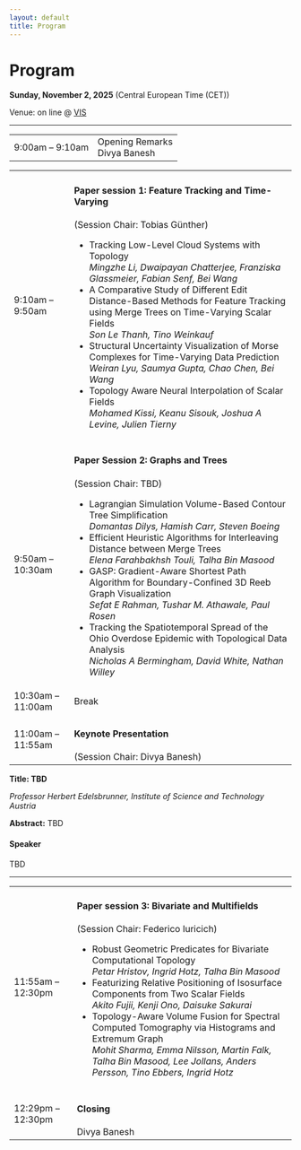 ```yaml
---
layout: default
title: Program
---
```


# Program

**Sunday, November 2, 2025**
(Central European Time (CET))

Venue: on line @ [VIS](https://ieeevis.org/year/2025/welcome)


---

<table class="program">
  <tr>
    <td>9:00am &ndash; 9:10am</td>
    <td>
      Opening Remarks<br/>
      Divya Banesh
    </td>
  </tr>
</table>

<table class="program">
  <tr>
    <td>9:10am &ndash; 9:50am</td>
    <td>
      <h4>Paper session 1: Feature Tracking and Time-Varying</h4>
      (Session Chair: Tobias Günther)
      <ul>
          <li>
           Tracking Low-Level Cloud Systems with Topology
           <br><i>Mingzhe Li, Dwaipayan Chatterjee, Franziska Glassmeier, Fabian Senf, Bei Wang</i>
           <br/>
        </li>
        <li>
           A Comparative Study of Different Edit Distance-Based Methods for Feature Tracking using Merge Trees on Time-Varying Scalar Fields
           <br><i>Son Le Thanh, Tino Weinkauf</i>
           <br/>
        </li>
        <li>
           Structural Uncertainty Visualization of Morse Complexes for Time-Varying Data Prediction
           <br><i>Weiran Lyu, Saumya Gupta, Chao Chen, Bei Wang</i>
           <br/>
        </li>
        <li>
           Topology Aware Neural Interpolation of Scalar Fields
           <br><i>Mohamed Kissi, Keanu Sisouk, Joshua A Levine, Julien Tierny</i>
           <br/>
        </li>
      </ul>
    </td>
  </tr>

 

  <tr>
    <td>9:50am &ndash; 10:30am</td>
    <td>
      <h4>Paper Session 2: Graphs and Trees</h4>
      (Session Chair: TBD)
      <ul>
        <li>
           Lagrangian Simulation Volume-Based Contour Tree Simplification
           <br><i>Domantas Dilys, Hamish Carr, Steven Boeing</i>
           <br/>
        </li>
        <li>
           Efficient Heuristic Algorithms for Interleaving Distance between Merge Trees
           <br><i>Elena Farahbakhsh Touli, Talha Bin Masood</i>
           <br/>
        </li>
        <li>
           GASP: Gradient-Aware Shortest Path Algorithm for Boundary-Confined 3D Reeb Graph Visualization
           <br><i>Sefat E Rahman, Tushar M. Athawale, Paul Rosen</i>
           <br/>
        </li>
        <li>
          Tracking the Spatiotemporal Spread of the Ohio Overdose Epidemic with Topological Data Analysis
           <br><i>Nicholas A Bermingham, David White, Nathan Willey</i>
           <br/>
        </li>
      </ul>
    </td>
  </tr>  
 <tr>
    <td>10:30am &ndash; 11:00am</td>
    <td>Break</td>
  </tr>

<tr>
    <td>11:00am &ndash; 11:55am</td>
    <td>
      <h4>Keynote Presentation
      </h4>
      (Session Chair: Divya Banesh)
    </td>
  </tr>
</table>

**Title: TBD**

_Professor Herbert Edelsbrunner, Institute of Science and Technology Austria_

<b>Abstract:</b> TBD


#### Speaker

TBD

---

<table class="program">
  
  <tr>
    <td>11:55am &ndash; 12:30pm</td>
    <td>
      <h4>Paper session 3: Bivariate and Multifields</h4>
      (Session Chair: Federico Iuricich)
      <ul>
        <li>
           Robust Geometric Predicates for Bivariate Computational Topology
           <br><i>Petar Hristov, Ingrid Hotz, Talha Bin Masood </i>
           <br/>
        </li>
        <li>
           Featurizing Relative Positioning of Isosurface Components from Two Scalar Fields
           <br><i>Akito Fujii, Kenji Ono, Daisuke Sakurai</i> 
           <br/>
        </li>
        <li>
           Topology-Aware Volume Fusion for Spectral Computed Tomography via Histograms and Extremum Graph
           <br><i>Mohit Sharma, Emma Nilsson, Martin Falk, Talha Bin Masood, Lee Jollans, Anders Persson, Tino Ebbers, Ingrid Hotz</i> 
           <br/>
        </li>
      </ul>
    </td>
  </tr>  
 <tr>
    <td>12:29pm &ndash; 12:30pm</td>
    <td>
      <h4>Closing</h4>
      Divya Banesh
    </td>
  </tr> 
